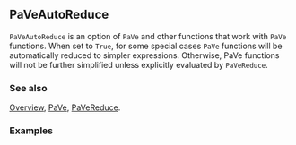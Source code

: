 ## PaVeAutoReduce

`PaVeAutoReduce` is an option of `PaVe` and other functions that work with `PaVe` functions. When set to `True`, for some special cases `PaVe` functions will be automatically reduced to simpler expressions. Otherwise, PaVe functions will not be further simplified unless explicitly evaluated by `PaVeReduce`.

### See also

[Overview](Extra/FeynCalc.md), [PaVe](PaVe.md), [PaVeReduce](PaVeReduce.md).

### Examples